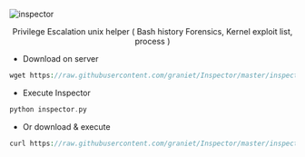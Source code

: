 ![inspector](https://s32.postimg.org/4ta3ofu91/inspector_logo04_bis.png)
<p align="center">Privilege Escalation unix helper ( Bash history Forensics, Kernel exploit list, process )</p>

+ Download  on server
```PHP
wget https://raw.githubusercontent.com/graniet/Inspector/master/inspector.py
```
+ Execute Inspector
```PHP
python inspector.py
```

+ Or download & execute
```PHP
curl https://raw.githubusercontent.com/graniet/Inspector/master/inspector.py | python
```
